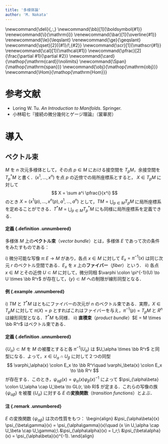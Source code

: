 ```yaml
---
title: '多様体論'
author: 'M. Nakata'
---
```

\newcommand{\deli}{\,:\,}
\newcommand{\bb}[1]{\boldsymbol{#1}}
\renewcommand{\i}{\mathrm{i}}
\renewcommand{\bar}[1]{\overline{#1}}
\renewcommand{\le}{\leqslant}
\renewcommand{\ge}{\geqslant}
\newcommand{\qset}[2]{{#1}/\!\,{#2}}
\newcommand{\scr}[1]{\mathscr{#1}}
\renewcommand{\cal}[1]{\mathcal{#1}}
\newcommand{\pfrac}[2]{\frac{\partial #1}{\partial #2}}
\newcommand{\card}{\mathop{\mathrm{card}}\nolimits}
\newcommand{\Span}{\mathop{\mathrm{span}}}
\newcommand{\obj}{\mathop{\mathrm{obj}}}
\newcommand{\Hom}{\mathop{\mathrm{Hom}}}

# 参考文献
- Loring W. Tu. *An Introduction to Manifolds*. Springer.
- 小林昭七『接続の微分幾何とゲージ理論』（裳華房）


# 導入

## ベクトル束
$M$ を $n$ 次元多様体として，その点 $p \in M$ における接空間を $T_pM$，余接空間を $T^*_p M$ と書く．$(x^1, \dotsc, x^n)$ を点 $p$ の近傍での局所座標系とすると， $X \in T_pM$ に対して
$$
X = \sum a^i \pfrac{}{x^i}
$$
のとき $X = (x^1(p), \dotsc, x^n(p), a^1, \dotsc, a^n)$ として，$TM = \bigcup_{p \in M} T_pM$ に局所座標系を定めることができる．$T^*M = \bigcup_{p \in M} T^*_p M$ にも同様に局所座標系を定義できる．

#### 定義 {.definition .unnumbered}
多様体 $M$ 上の**ベクトル束**（*vector bundle*）とは，多様体 $E$ であって次の条件をみたすものである：

  i) 微分可能な写像 $\pi \colon E \to M$ があり，各点 $x \in M$ に対して $E_x = \pi^{-1}(x)$ は同じ次元 $r$ のベクトル空間である．$E_x$ を $x$ 上の**ファイバー**（*fiber*）という．
 ii) 各点 $x \in M$ とその近傍 $U \subset M$ に対して，微分同相 $\varphi \colon \pi^{-1}(U) \to U \times \bb R^r$ が存在して，$\{ y \} \subset M$ への制限が線形同型となる．

#### 例 {.example .unnumbered}
 i) $TM$ と $T^*M$ はともにファイバーの次元が $n$ のベクトル束である．実際，$X \in T_pM$ に対して $\pi(X) = p$ とすればこれはファイバーを与え，$\pi^{-1}(p) = T_pM$ と $R^n$ は線形同型となる．$T^*M$ も同様．
ii) **直積束**（*product bundle*）$E = M \times \bb R^r$ はベクトル束である．

#### 定義 {.definition .unnumbered}
$\{ U_\alpha \} \subset M$ を $M$ の被覆とすると各 $\pi^{-1}(U_\alpha)$ は $U_\alpha \times \bb R^r$ と同型になる．よって，$x \in U_\alpha \cap U_\beta$ に対して２つの同型
$$
\varphi_\alpha(x) \colon E_x \to \bb R^r\quad \varphi_\beta(x) \colon E_x \to \bb R^r
$$
が存在する．このとき，$\psi_{\alpha\beta}(x) = \varphi_\alpha(x) \varphi_\beta(x)^{-1}$ によって $\psi_{\alpha\beta} \colon U_\alpha \cap U_\beta \to GL(r, \bb R)$ が定まる．これらの写像の族 $\{ \psi_{\alpha\beta} \}$ を被覆 $\{ U_\alpha \}$ に対する $E$ の**変換関数**（*transition functions*）とよぶ．

#### 注 {.remark .unnumbered}
$E$ の変換関数 $\{ \psi_{\alpha\beta} \}$ は次の性質をもつ：
\begin{align}
&\psi_{\alpha\beta}(x) \psi_{\beta\gamma}(x) = \psi_{\alpha\gamma}(x)\quad (x \in U_\alpha \cap U_\beta \cap U_\gamma);\\
&\psi_{\alpha\alpha}(x) = I_r;\\
&\psi_{\beta\alpha}(x) = \psi_{\alpha\beta}(x)^{-1}.
\end{align}
